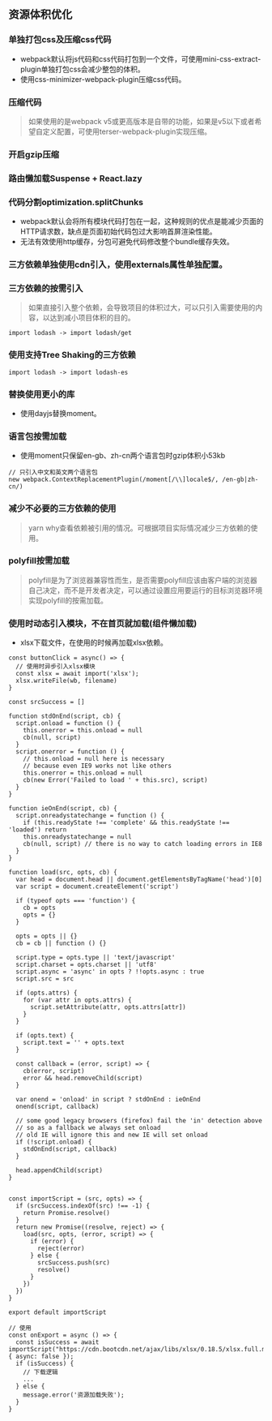 ## 资源体积优化
### 单独打包css及压缩css代码
  - webpack默认将js代码和css代码打包到一个文件，可使用mini-css-extract-plugin单独打包css会减少整包的体积。
  - 使用css-minimizer-webpack-plugin压缩css代码。
### 压缩代码
> 如果使用的是webpack v5或更高版本是自带的功能，如果是v5以下或者希望自定义配置，可使用terser-webpack-plugin实现压缩。

### 开启gzip压缩
### 路由懒加载Suspense + React.lazy
### 代码分割optimization.splitChunks
- webpack默认会将所有模块代码打包在一起，这种规则的优点是能减少页面的HTTP请求数，缺点是页面初始代码包过大影响首屏渲染性能。
- 无法有效使用http缓存，分包可避免代码修改整个bundle缓存失效。
### 三方依赖单独使用cdn引入，使用externals属性单独配置。
### 三方依赖的按需引入
> 如果直接引入整个依赖，会导致项目的体积过大，可以只引入需要使用的内容，以达到减小项目体积的目的。

```
import lodash -> import lodash/get
```
### 使用支持Tree Shaking的三方依赖
```
import lodash -> import lodash-es
```
### 替换使用更小的库
- 使用dayjs替换moment。
### 语言包按需加载
- 使用moment只保留en-gb、zh-cn两个语言包时gzip体积小53kb
```
// 只引入中文和英文两个语言包
new webpack.ContextReplacementPlugin(/moment[/\\]locale$/, /en-gb|zh-cn/)
```
### 减少不必要的三方依赖的使用
> yarn why查看依赖被引用的情况。可根据项目实际情况减少三方依赖的使用。

### polyfill按需加载
> polyfill是为了浏览器兼容性而生，是否需要polyfill应该由客户端的浏览器自己决定，而不是开发者决定，可以通过设置应用要运行的目标浏览器环境实现polyfill的按需加载。

### 使用时动态引入模块，不在首页就加载(组件懒加载)
- xlsx下载文件，在使用的时候再加载xlsx依赖。

```
const buttonClick = async() => {
  // 使用时异步引入xlsx模块
  const xlsx = await import('xlsx');
  xlsx.writeFile(wb, filename)
}
```
```
const srcSuccess = []

function stdOnEnd(script, cb) {
  script.onload = function () {
    this.onerror = this.onload = null
    cb(null, script)
  }
  script.onerror = function () {
    // this.onload = null here is necessary
    // because even IE9 works not like others
    this.onerror = this.onload = null
    cb(new Error('Failed to load ' + this.src), script)
  }
}

function ieOnEnd(script, cb) {
  script.onreadystatechange = function () {
    if (this.readyState !== 'complete' && this.readyState !== 'loaded') return
    this.onreadystatechange = null
    cb(null, script) // there is no way to catch loading errors in IE8
  }
}

function load(src, opts, cb) {
  var head = document.head || document.getElementsByTagName('head')[0]
  var script = document.createElement('script')

  if (typeof opts === 'function') {
    cb = opts
    opts = {}
  }

  opts = opts || {}
  cb = cb || function () {}

  script.type = opts.type || 'text/javascript'
  script.charset = opts.charset || 'utf8'
  script.async = 'async' in opts ? !!opts.async : true
  script.src = src

  if (opts.attrs) {
    for (var attr in opts.attrs) {
      script.setAttribute(attr, opts.attrs[attr])
    }
  }

  if (opts.text) {
    script.text = '' + opts.text
  }

  const callback = (error, script) => {
    cb(error, script)
    error && head.removeChild(script)
  }

  var onend = 'onload' in script ? stdOnEnd : ieOnEnd
  onend(script, callback)

  // some good legacy browsers (firefox) fail the 'in' detection above
  // so as a fallback we always set onload
  // old IE will ignore this and new IE will set onload
  if (!script.onload) {
    stdOnEnd(script, callback)
  }

  head.appendChild(script)
}


const importScript = (src, opts) => {
  if (srcSuccess.indexOf(src) !== -1) {
    return Promise.resolve()
  }
  return new Promise((resolve, reject) => {
    load(src, opts, (error, script) => {
      if (error) {
        reject(error)
      } else {
        srcSuccess.push(src)
        resolve()
      }
    })
  })
}

export default importScript

// 使用
const onExport = async () => {
  const isSuccess = await importScript("https://cdn.bootcdn.net/ajax/libs/xlsx/0.18.5/xlsx.full.min.js", { async: false });
  if (isSuccess) {
    // 下载逻辑
    ...
  } else {
    message.error('资源加载失败');
  }
}
```